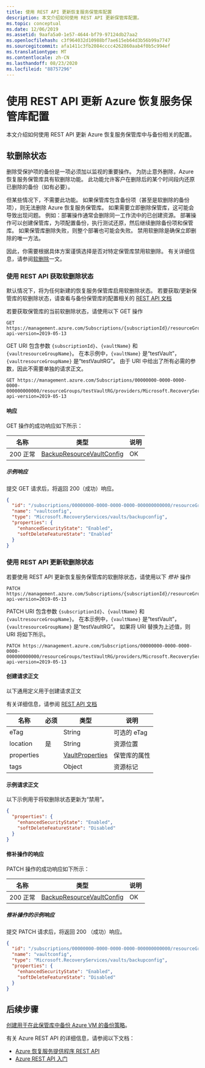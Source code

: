 ```yaml
---
title: 使用 REST API 更新恢复服务保管库配置
description: 本文介绍如何使用 REST API 更新保管库配置。
ms.topic: conceptual
ms.date: 12/06/2019
ms.assetid: 9aafa5a0-1e57-4644-bf79-97124db27aa2
ms.openlocfilehash: c3f964032d10988bf7ae615eb64d3b56b99a7747
ms.sourcegitcommit: afa1411c3fb2084cccc4262860aab4f0b5c994ef
ms.translationtype: MT
ms.contentlocale: zh-CN
ms.lasthandoff: 08/23/2020
ms.locfileid: "88757296"
---
```

# <a name="update-azure-recovery-services-vault-configurations-using-rest-api"></a>使用 REST API 更新 Azure 恢复服务保管库配置

本文介绍如何使用 REST API 更新 Azure 恢复服务保管库中与备份相关的配置。

## <a name="soft-delete-state"></a>软删除状态

删除受保护项的备份是一项必须加以监视的重要操作。 为防止意外删除，Azure 恢复服务保管库具有软删除功能。 此功能允许客户在删除后的某个时间段内还原已删除的备份（如有必要）。

但某些情况下，不需要此功能。 如果保管库包含备份项（甚至是软删除的备份项），则无法删除 Azure 恢复服务保管库。 如果需要立即删除保管库，这可能会导致出现问题。 例如：部署操作通常会删除同一工作流中的已创建资源。 部署操作可以创建保管库，为项配置备份，执行测试还原，然后继续删除备份项和保管库。 如果保管库删除失败，则整个部署也可能会失败。 禁用软删除是确保立即删除的唯一方法。

因此，你需要根据具体方案谨慎选择是否对特定保管库禁用软删除。 有关详细信息，请参阅[软删除](backup-azure-security-feature-cloud.md)一文。

### <a name="fetch-soft-delete-state-using-rest-api"></a>使用 REST API 获取软删除状态

默认情况下，将为任何新建的恢复服务保管库启用软删除状态。 若要获取/更新保管库的软删除状态，请查看与备份保管库的配置相关的 [REST API 文档](/rest/api/backup/backupresourcevaultconfigs)

若要获取保管库的当前软删除状态，请使用以下 GET 操作

```http
GET https://management.azure.com/Subscriptions/{subscriptionId}/resourceGroups/{resourceGroupName}/providers/Microsoft.RecoveryServices/vaults/{vaultName}/backupconfig/vaultconfig?api-version=2019-05-13
```

GET URI 包含参数 `{subscriptionId}`、`{vaultName}` 和 `{vaultresourceGroupName}`。 在本示例中，`{vaultName}` 是“testVault”，`{vaultresourceGroupName}` 是“testVaultRG”。 由于 URI 中给出了所有必需的参数，因此不需要单独的请求正文。

```http
GET https://management.azure.com/Subscriptions/00000000-0000-0000-0000-000000000000/resourceGroups/testVaultRG/providers/Microsoft.RecoveryServices/vaults/testVault/backupconfig/vaultconfig?api-version=2019-05-13
```

#### <a name="responses"></a>响应

GET 操作的成功响应如下所示：

|名称  |类型  |说明  |
|---------|---------|---------|
|200 正常     |   [BackupResourceVaultConfig](/rest/api/backup/backupresourcevaultconfigs/get#backupresourcevaultconfigresource)      | OK        |

##### <a name="example-response"></a>示例响应

提交 GET 请求后，将返回 200（成功）响应。

```json
{
  "id": "/subscriptions/00000000-0000-0000-0000-000000000000/resourceGroups/testvaultRG/providers/Microsoft.RecoveryServices/vaults/testvault/backupconfig/vaultconfig",
  "name": "vaultconfig",
  "type": "Microsoft.RecoveryServices/vaults/backupconfig",
  "properties": {
    "enhancedSecurityState": "Enabled",
    "softDeleteFeatureState": "Enabled"
  }
}
```

### <a name="update-soft-delete-state-using-rest-api"></a>使用 REST API 更新软删除状态

若要使用 REST API 更新恢复服务保管库的软删除状态，请使用以下 *修补* 操作

```http
PATCH https://management.azure.com/Subscriptions/{subscriptionId}/resourceGroups/{resourceGroupName}/providers/Microsoft.RecoveryServices/vaults/{vaultName}/backupconfig/vaultconfig?api-version=2019-05-13
```

PATCH URI 包含参数 `{subscriptionId}`、`{vaultName}` 和 `{vaultresourceGroupName}`。 在本示例中，`{vaultName}` 是“testVault”，`{vaultresourceGroupName}` 是“testVaultRG”。 如果将 URI 替换为上述值，则 URI 将如下所示。

```http
PATCH https://management.azure.com/Subscriptions/00000000-0000-0000-0000-000000000000/resourceGroups/testVaultRG/providers/Microsoft.RecoveryServices/vaults/testVault/backupconfig/vaultconfig?api-version=2019-05-13
```

#### <a name="create-the-request-body"></a>创建请求正文

以下通用定义用于创建请求正文

有关详细信息，请参阅 [REST API 文档](/rest/api/backup/backupresourcevaultconfigs/update#request-body)

|名称  |必须  |类型  |说明  |
|---------|---------|---------|---------|
|eTag     |         |   String      |  可选的 eTag       |
|location     |  是       |String         |   资源位置      |
|properties     |         | [VaultProperties](/rest/api/recoveryservices/vaults/createorupdate#vaultproperties)        |  保管库的属性       |
|tags     |         | Object        |     资源标记    |

#### <a name="example-request-body"></a>示例请求正文

以下示例用于将软删除状态更新为“禁用”。

```json
{
  "properties": {
    "enhancedSecurityState": "Enabled",
    "softDeleteFeatureState": "Disabled"
  }
}
```

#### <a name="responses-for-the-patch-operation"></a>修补操作的响应

PATCH 操作的成功响应如下所示：

|名称  |类型  |说明  |
|---------|---------|---------|
|200 正常     |   [BackupResourceVaultConfig](/rest/api/backup/backupresourcevaultconfigs/get#backupresourcevaultconfigresource)      | OK        |

##### <a name="example-response-for-the-patch-operation"></a>修补操作的示例响应

提交 PATCH 请求后，将返回 200 （成功）响应。

```json
{
  "id": "/subscriptions/00000000-0000-0000-0000-000000000000/resourceGroups/testvaultRG/providers/Microsoft.RecoveryServices/vaults/testvault/backupconfig/vaultconfig",
  "name": "vaultconfig",
  "type": "Microsoft.RecoveryServices/vaults/backupconfig",
  "properties": {
    "enhancedSecurityState": "Enabled",
    "softDeleteFeatureState": "Disabled"
  }
}
```

## <a name="next-steps"></a>后续步骤

[创建用于在此保管库中备份 Azure VM 的备份策略](backup-azure-arm-userestapi-createorupdatepolicy.md)。

有关 Azure REST API 的详细信息，请参阅以下文档：

- [Azure 恢复服务提供程序 REST API](/rest/api/recoveryservices/)
- [Azure REST API 入门](/rest/api/azure/)
